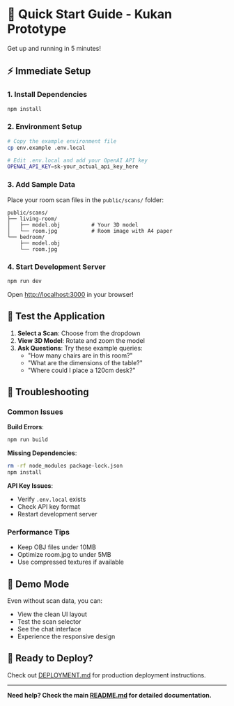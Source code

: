 # 🚀 Quick Start Guide - Kukan Prototype

Get up and running in 5 minutes!

## ⚡ Immediate Setup

### 1. Install Dependencies
```bash
npm install
```

### 2. Environment Setup
```bash
# Copy the example environment file
cp env.example .env.local

# Edit .env.local and add your OpenAI API key
OPENAI_API_KEY=sk-your_actual_api_key_here
```

### 3. Add Sample Data
Place your room scan files in the `public/scans/` folder:
```
public/scans/
├── living-room/
│   ├── model.obj          # Your 3D model
│   └── room.jpg           # Room image with A4 paper
└── bedroom/
    ├── model.obj
    └── room.jpg
```

### 4. Start Development Server
```bash
npm run dev
```

Open [http://localhost:3000](http://localhost:3000) in your browser!

## 🎯 Test the Application

1. **Select a Scan**: Choose from the dropdown
2. **View 3D Model**: Rotate and zoom the model
3. **Ask Questions**: Try these example queries:
   - "How many chairs are in this room?"
   - "What are the dimensions of the table?"
   - "Where could I place a 120cm desk?"

## 🔧 Troubleshooting

### Common Issues

**Build Errors**: 
```bash
npm run build
```

**Missing Dependencies**:
```bash
rm -rf node_modules package-lock.json
npm install
```

**API Key Issues**:
- Verify `.env.local` exists
- Check API key format
- Restart development server

### Performance Tips

- Keep OBJ files under 10MB
- Optimize room.jpg to under 5MB
- Use compressed textures if available

## 📱 Demo Mode

Even without scan data, you can:
- View the clean UI layout
- Test the scan selector
- See the chat interface
- Experience the responsive design

## 🚀 Ready to Deploy?

Check out [DEPLOYMENT.md](./DEPLOYMENT.md) for production deployment instructions.

---

**Need help? Check the main [README.md](./README.md) for detailed documentation.**
